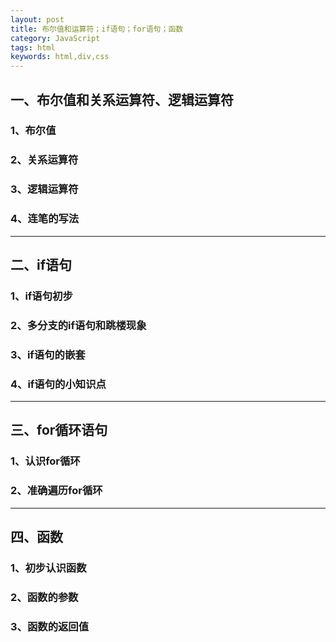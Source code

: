 ```yaml
---
layout: post
title: 布尔值和运算符；if语句；for语句；函数
category: JavaScript
tags: html
keywords: html,div,css
--- 
```

## 一、布尔值和关系运算符、逻辑运算符  
### 1、布尔值  
### 2、关系运算符  
### 3、逻辑运算符  
### 4、连笔的写法  
----------------------
## 二、if语句  
### 1、if语句初步  
### 2、多分支的if语句和跳楼现象  
### 3、if语句的嵌套  
### 4、if语句的小知识点  
---------------------
## 三、for循环语句   
### 1、认识for循环  
### 2、准确遍历for循环  
-----------
## 四、函数  
### 1、初步认识函数  
### 2、函数的参数  
### 3、函数的返回值  